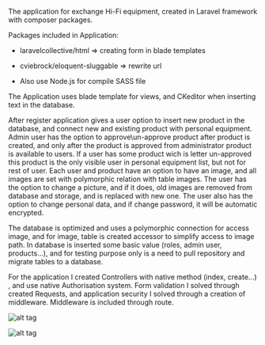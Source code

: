 
The application for exchange Hi-Fi equipment, created in Laravel framework with composer packages.

Packages included in Application:
- laravelcollective/html => creating form in blade templates
- cviebrock/eloquent-sluggable => rewrite url



- Also use Node.js for compile SASS file

The Application uses blade template for views, and CKeditor when inserting text in the database.

After register application gives a user option to insert new product in the database, and connect new and existing product with personal equipment.
Admin user has the option to approve\un-approve product after product is created, and only after the product is approved from administrator product is available to users.
If a user has some product wich is letter un-approved this product is the only visible user in personal equipment list, but not for rest of user.
Each user and product have an option to have an image, and all images are set with polymorphic relation with table images.
The user has the option to change a picture, and if it does, old images are removed from database and storage, and is replaced with new one.
The user also has the option to change personal data, and if change password, it will be automatic encrypted.

The database is optimized and uses a polymorphic connection for access image, and for image, table is created accessor to simplify access to image path.
In database is inserted some basic value (roles, admin user, products...),
and for testing purpose only is a need to pull repository and migrate tables to a database.

For the application I created Controllers with native method (index, create...) , and use native Authorisation system.
Form validation I solved through created Requests, and application security I solved through a creation of middleware.
Middleware is included through route.

![alt tag](http://www.consilium-europa.com/github/hi-fi_exchange/hi_fi_admin.png)

![alt tag](http://www.consilium-europa.com/github/hi-fi_exchange/hi_fi_personal.png)